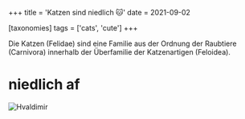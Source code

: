 +++
title = 'Katzen sind niedlich 🐱'
date = 2021-09-02

[taxonomies]
tags = ['cats', 'cute']
+++

Die Katzen (Felidae) sind eine Familie aus der Ordnung der Raubtiere (Carnivora) innerhalb der Überfamilie der Katzenartigen (Feloidea).
<!-- more -->

# niedlich af

<img src="/img/IMG_20200315_143337_2.jpg" alt="Hvaldimir" />
